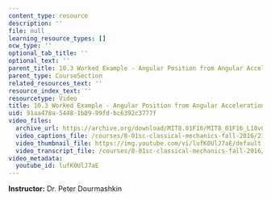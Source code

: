 ```yaml
---
content_type: resource
description: ''
file: null
learning_resource_types: []
ocw_type: ''
optional_tab_title: ''
optional_text: ''
parent_title: 10.3 Worked Example - Angular Position from Angular Acceleration
parent_type: CourseSection
related_resources_text: ''
resource_index_text: ''
resourcetype: Video
title: 10.3 Worked Example - Angular Position from Angular Acceleration
uid: 91aa478a-5448-1b89-99fd-bc6392c3777f
video_files:
  archive_url: https://archive.org/download/MIT8.01F16/MIT8_01F16_L10v03_360p.mp4
  video_captions_file: /courses/8-01sc-classical-mechanics-fall-2016/237fe15cc6445534b3cc12f9d8078e97_lufK0UlJ7aE.vtt
  video_thumbnail_file: https://img.youtube.com/vi/lufK0UlJ7aE/default.jpg
  video_transcript_file: /courses/8-01sc-classical-mechanics-fall-2016/7b3919589b0659bbc7fd6df11cdfa168_lufK0UlJ7aE.pdf
video_metadata:
  youtube_id: lufK0UlJ7aE
---
```


**Instructor:** Dr. Peter Dourmashkin